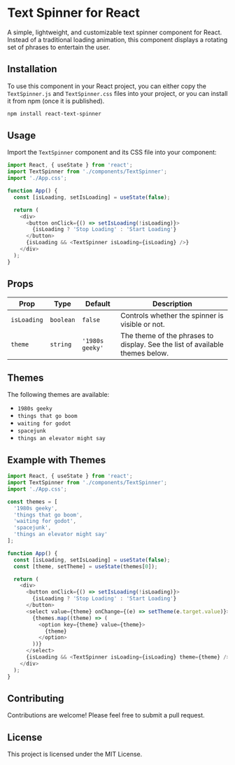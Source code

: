 # Text Spinner for React

A simple, lightweight, and customizable text spinner component for React. Instead of a traditional loading animation, this component displays a rotating set of phrases to entertain the user.

## Installation

To use this component in your React project, you can either copy the `TextSpinner.js` and `TextSpinner.css` files into your project, or you can install it from npm (once it is published).

```bash
npm install react-text-spinner
```

## Usage

Import the `TextSpinner` component and its CSS file into your component:

```javascript
import React, { useState } from 'react';
import TextSpinner from './components/TextSpinner';
import './App.css';

function App() {
  const [isLoading, setIsLoading] = useState(false);

  return (
    <div>
      <button onClick={() => setIsLoading(!isLoading)}>
        {isLoading ? 'Stop Loading' : 'Start Loading'}
      </button>
      {isLoading && <TextSpinner isLoading={isLoading} />}
    </div>
  );
}
```

## Props

| Prop        | Type      | Default         | Description                                                                 |
| ----------- | --------- | --------------- | --------------------------------------------------------------------------- |
| `isLoading` | `boolean` | `false`         | Controls whether the spinner is visible or not.                             |
| `theme`     | `string`  | `'1980s geeky'` | The theme of the phrases to display. See the list of available themes below. |

## Themes

The following themes are available:

*   `1980s geeky`
*   `things that go boom`
*   `waiting for godot`
*   `spacejunk`
*   `things an elevator might say`

## Example with Themes

```javascript
import React, { useState } from 'react';
import TextSpinner from './components/TextSpinner';
import './App.css';

const themes = [
  '1980s geeky',
  'things that go boom',
  'waiting for godot',
  'spacejunk',
  'things an elevator might say'
];

function App() {
  const [isLoading, setIsLoading] = useState(false);
  const [theme, setTheme] = useState(themes[0]);

  return (
    <div>
      <button onClick={() => setIsLoading(!isLoading)}>
        {isLoading ? 'Stop Loading' : 'Start Loading'}
      </button>
      <select value={theme} onChange={(e) => setTheme(e.target.value)}>
        {themes.map((theme) => (
          <option key={theme} value={theme}>
            {theme}
          </option>
        ))}
      </select>
      {isLoading && <TextSpinner isLoading={isLoading} theme={theme} />}
    </div>
  );
}
```

## Contributing

Contributions are welcome! Please feel free to submit a pull request.

## License

This project is licensed under the MIT License.